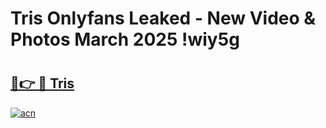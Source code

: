 # Tris Onlyfans Leaked - New Video & Photos March 2025 !wiy5g

# <h2><a href="https://lkskr6.iuczelnia.edu.pl?title=Tris&ref=wiy5g">🔗👉 🔴 Tris</a></h2>

[![acn](https://github.com/user-attachments/assets/0f9c940e-d8b0-45ae-aac7-cd30a18b3e1c)](https://lkskr6.iuczelnia.edu.pl?title=Tris&ref=wiy5g)

